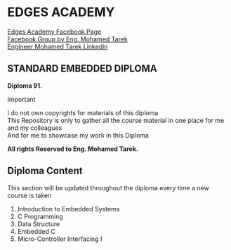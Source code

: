 # EDGES ACADEMY

[Edges Academy Facebook Page](https://www.facebook.com/profile.php?id=100095230525813)  
[Facebook Group by Eng. Mohamed Tarek](https://www.facebook.com/groups/Embedded.Systems.Programming)  
[Engineer Mohamed Tarek Linkedin](https://www.linkedin.com/in/mohamed-tarek-2237a457/)

## STANDARD EMBEDDED DIPLOMA

 **Diploma 91.**

> [!IMPORTANT]  
> I do not own copyrights for materials of this diploma  
This Repository is only to gather all the course material in one place for me and my colleagues  
And for me to showcase my work in this Diploma

**All rights Reserved to Eng. Mohamed Tarek.**

## Diploma Content

This section will be updated throughout the diploma every time a new course is taken

1. Introduction to Embedded Systems
2. C Programming
3. Data Structure
4. Embedded C
5. Micro-Controller Interfacing I
